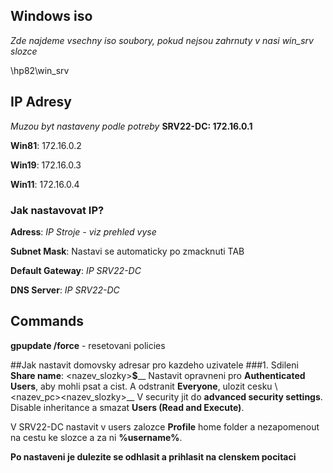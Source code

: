## Windows iso
*Zde najdeme vsechny  iso soubory, pokud nejsou zahrnuty v nasi win_srv slozce*

\\hp82\win_srv

## IP Adresy
*Muzou byt nastaveny podle potreby*
**SRV22-DC: 172.16.0.1**

**Win81**: 172.16.0.2

**Win19**: 172.16.0.3

**Win11**: 172.16.0.4

### Jak nastavovat IP?
**Adress**: *IP Stroje - viz prehled vyse*

**Subnet Mask**: Nastavi se automaticky po zmacknuti TAB

**Default Gateway**: *IP SRV22-DC*

**DNS Server**: *IP SRV22-DC*


## Commands
**gpupdate /force** - resetovani policies

##Jak nastavit domovsky adresar pro kazdeho uzivatele
###1. Sdileni
**Share name**: <nazev_slozky>**$**__
Nastavit opravneni pro **Authenticated Users**, aby mohli psat a cist. A odstranit **Everyone**, ulozit  cesku \\<nazev_pc>\<nazev_slozky>__
V security jit do **advanced security settings**. Disable inheritance a smazat **Users (Read and Execute)**.

V SRV22-DC nastavit v users zalozce **Profile** home folder a nezapomenout na cestu ke slozce a za ni **\%username%**. 

**Po nastaveni je dulezite se odhlasit a prihlasit na clenskem pocitaci**
